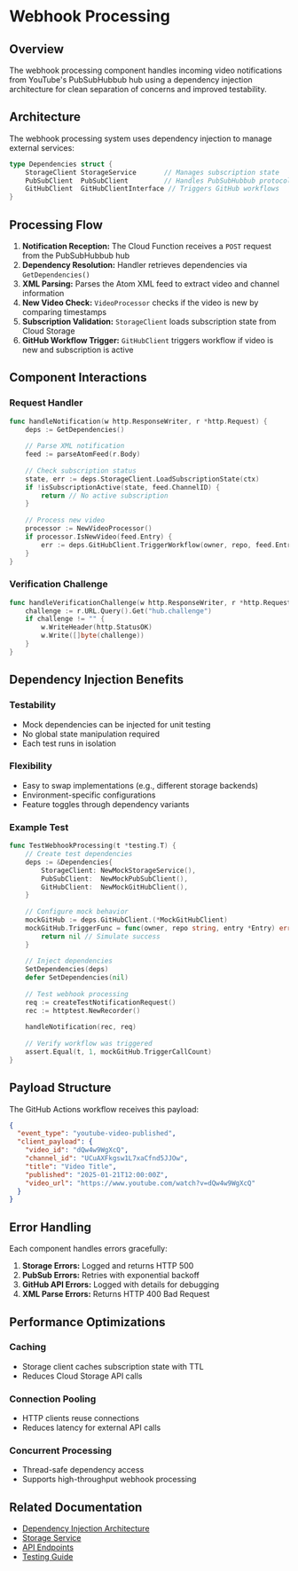 # Webhook Processing

## Overview

The webhook processing component handles incoming video notifications from YouTube's PubSubHubbub hub using a dependency injection architecture for clean separation of concerns and improved testability.

## Architecture

The webhook processing system uses dependency injection to manage external services:

```go
type Dependencies struct {
    StorageClient StorageService       // Manages subscription state
    PubSubClient  PubSubClient         // Handles PubSubHubbub protocol
    GitHubClient  GitHubClientInterface // Triggers GitHub workflows
}
```

## Processing Flow

1. **Notification Reception:** The Cloud Function receives a `POST` request from the PubSubHubbub hub
2. **Dependency Resolution:** Handler retrieves dependencies via `GetDependencies()`
3. **XML Parsing:** Parses the Atom XML feed to extract video and channel information
4. **New Video Check:** `VideoProcessor` checks if the video is new by comparing timestamps
5. **Subscription Validation:** `StorageClient` loads subscription state from Cloud Storage
6. **GitHub Workflow Trigger:** `GitHubClient` triggers workflow if video is new and subscription is active

## Component Interactions

### Request Handler
```go
func handleNotification(w http.ResponseWriter, r *http.Request) {
    deps := GetDependencies()
    
    // Parse XML notification
    feed := parseAtomFeed(r.Body)
    
    // Check subscription status
    state, err := deps.StorageClient.LoadSubscriptionState(ctx)
    if !isSubscriptionActive(state, feed.ChannelID) {
        return // No active subscription
    }
    
    // Process new video
    processor := NewVideoProcessor()
    if processor.IsNewVideo(feed.Entry) {
        err := deps.GitHubClient.TriggerWorkflow(owner, repo, feed.Entry)
    }
}
```

### Verification Challenge
```go
func handleVerificationChallenge(w http.ResponseWriter, r *http.Request) {
    challenge := r.URL.Query().Get("hub.challenge")
    if challenge != "" {
        w.WriteHeader(http.StatusOK)
        w.Write([]byte(challenge))
    }
}
```

## Dependency Injection Benefits

### Testability
- Mock dependencies can be injected for unit testing
- No global state manipulation required
- Each test runs in isolation

### Flexibility
- Easy to swap implementations (e.g., different storage backends)
- Environment-specific configurations
- Feature toggles through dependency variants

### Example Test
```go
func TestWebhookProcessing(t *testing.T) {
    // Create test dependencies
    deps := &Dependencies{
        StorageClient: NewMockStorageService(),
        PubSubClient:  NewMockPubSubClient(),
        GitHubClient:  NewMockGitHubClient(),
    }
    
    // Configure mock behavior
    mockGitHub := deps.GitHubClient.(*MockGitHubClient)
    mockGitHub.TriggerFunc = func(owner, repo string, entry *Entry) error {
        return nil // Simulate success
    }
    
    // Inject dependencies
    SetDependencies(deps)
    defer SetDependencies(nil)
    
    // Test webhook processing
    req := createTestNotificationRequest()
    rec := httptest.NewRecorder()
    
    handleNotification(rec, req)
    
    // Verify workflow was triggered
    assert.Equal(t, 1, mockGitHub.TriggerCallCount)
}
```

## Payload Structure

The GitHub Actions workflow receives this payload:

```json
{
  "event_type": "youtube-video-published",
  "client_payload": {
    "video_id": "dQw4w9WgXcQ",
    "channel_id": "UCuAXFkgsw1L7xaCfnd5JJOw",
    "title": "Video Title",
    "published": "2025-01-21T12:00:00Z",
    "video_url": "https://www.youtube.com/watch?v=dQw4w9WgXcQ"
  }
}
```

## Error Handling

Each component handles errors gracefully:

1. **Storage Errors:** Logged and returns HTTP 500
2. **PubSub Errors:** Retries with exponential backoff
3. **GitHub API Errors:** Logged with details for debugging
4. **XML Parse Errors:** Returns HTTP 400 Bad Request

## Performance Optimizations

### Caching
- Storage client caches subscription state with TTL
- Reduces Cloud Storage API calls

### Connection Pooling
- HTTP clients reuse connections
- Reduces latency for external API calls

### Concurrent Processing
- Thread-safe dependency access
- Supports high-throughput webhook processing

## Related Documentation

- [Dependency Injection Architecture](./dependency-injection.md)
- [Storage Service](./storage-service.md)
- [API Endpoints](../api/endpoints.md)
- [Testing Guide](../development/testing.md)
